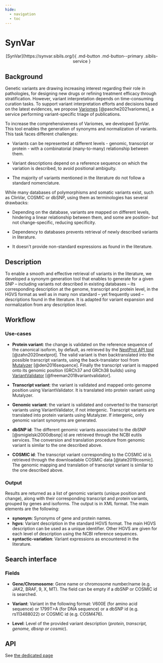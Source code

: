 ```yaml
---
hide:
  - navigation
  - toc
---
```


# SynVar

<p style="text-align: center" markdown>
  [SynVar](https://synvar.sibils.org/){ .md-button .md-button--primary .sibils-service }
</p>

## Background

Genetic variants are drawing increasing interest regarding their role in pathologies, for designing new drugs or refining treatment efficacy through stratification. However, variant interpretation depends on time-consuming curation tasks. To support variant interpretation efforts and decisions based on the latest evidences, we propose [Variomes](../variomes/index.md) [@pasche2021variomes], a service performing variant-specific triage of publications.

To increase the comprehensiveness of Variomes, we developed SynVar. This tool enables the generation of synonyms and normalization of variants. This task faces different challenges: 

* Variants can be represented at different levels - genomic, transcript or protein - with a combinatorial (many-to-many) relationship between them.

* Variant descriptions depend on a reference sequence on which the variation is described, to avoid positional ambiguity.

* The majority of variants mentioned in the literature do not follow a standard nomenclature.

While many databases of polymorphisms and somatic variants exist, such as ClinVar, COSMIC or dbSNP, using them as terminologies has several drawbacks: 

* Depending on the database, variants are mapped on different levels, hindering a linear relationship between them, and some are position- but not change-specific, reducing specificity.

* Dependency to databases prevents retrieval of newly described variants in literature.

* It doesn't provide non-standard expressions as found in the literature.

## Description

To enable a smooth and effective retrieval of variants in the literature, we developed a synonym generation tool that enables to generate for a given SNP – including variants not described in existing databases – its corresponding description at the genome, transcript and protein level, in the HGVS format as well as in many non standard – yet frequently used – descriptions found in the literature. It is adapted for variant expansion and normalization from any description level. 

## Workflow

### Use-cases

* **Protein variant**: the change is   validated on the reference sequence of the canonical isoform, by default, as retrieved by the [NextProt API tool](https://api.nextprot.org/) [@zahn2020nextprot]. The valid variant is then backtranslated into the possible transcript variants, using the back-translator tool from [Mutalyzer](https://mutalyzer.nl/) [@den2016sequence]. Finally the transcript variant is mapped onto its genomic position (GRCh37 and GRCh38 builds) using [VariantValidator](https://rest.variantvalidator.org/) [@freeman2018variantvalidator].

* **Transcript variant**: the variant is validated and mapped onto genome position using VariantValidator. It is translated into protein variant using Mutalyzer.

* **Genomic variant**: the variant is validated and converted to the transcript variants using VariantValidator, if not intergenic. Transcript variants are translated into protein variants using Mutalyzer. If intergenic, only genomic variant synonyms are generated.

* **dbSNP id**: The different genomic variants associated to the dbSNP [@smigielski2000dbsnp] id are retrieved through the NCBI eutils services. The conversion and translation procedure from genomic variant is similar to the one described above.

* **COSMIC id**: The transcript variant corresponding to the COSMIC id is retrieved through the downloadable COSMIC data [@tate2019cosmic]. The genomic mapping and translation of transcript variant is similar to the one described above.

### Output

Results are returned as a list of genomic variants (unique position and change), along with their corresponding transcript and protein variants, grouped by genes and isoforms. The output is in XML format. The main elements are the following:

* **synonym**: Synonyms of gene and protein names.
* **hgvs**: Variant description in the standard HGVS format. The main HGVS description can be used as a unique identifier. Other HGVS are given for each level of description using the NCBI reference sequences.
* **syntactic-variation**: Variant expressions as encountered in the literature.

## Search interface

### Fields

* **Gene/Chromosome**: Gene name or chromosome number/name (e.g. JAK2, BRAF, 9, X, MT). The field can be empty if a dbSNP or COSMIC id is searched.

* **Variant**: Variant in the following format: V600E (for amino acid sequence) or 1799T>A (for DNA sequence) or a dbSNP id (e.g. rs113488022) or COSMIC id (e.g. COSM476).

* **Level**: Level of the provided variant description (*protein, transcript, genome, dbsnp or cosmic*).

## API

See [the dedicated page](../api/synvar/index.md)
